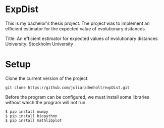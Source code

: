 # ExpDist


This is my bachelor's thesis project.
The project was to implement an efficient estimator for the expected value of evolutionary dsitances.

Title: An efficient estimator for expected values of evolutionary distances.
University: Stockholm University

# Setup 
Clone the current version of the project.

```
git clone https://github.com/juliaradenholt/expDist.git
```

Before the program can be configured, we must install some libraries without which the program will not run

```
$ pip install numpy
$ pip install biopython
$ pip install mathlibplot
```


